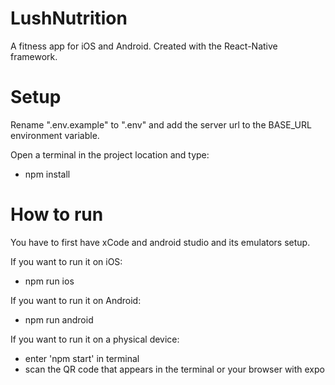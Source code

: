 # LushNutrition

A fitness app for iOS and Android. Created with the React-Native framework.

# Setup

Rename ".env.example" to ".env" and add the server url to the BASE_URL environment variable.

Open a terminal in the project location and type:

- npm install

# How to run

You have to first have xCode and android studio and its emulators setup.

If you want to run it on iOS:

- npm run ios

If you want to run it on Android:

- npm run android

If you want to run it on a physical device:

- enter 'npm start' in terminal
- scan the QR code that appears in the terminal or your browser with expo
